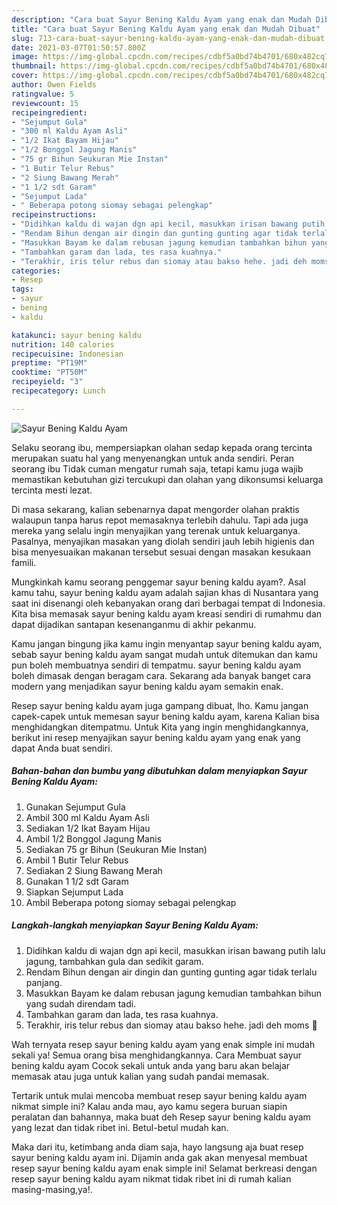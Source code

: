 ```yaml
---
description: "Cara buat Sayur Bening Kaldu Ayam yang enak dan Mudah Dibuat"
title: "Cara buat Sayur Bening Kaldu Ayam yang enak dan Mudah Dibuat"
slug: 713-cara-buat-sayur-bening-kaldu-ayam-yang-enak-dan-mudah-dibuat
date: 2021-03-07T01:50:57.800Z
image: https://img-global.cpcdn.com/recipes/cdbf5a0bd74b4701/680x482cq70/sayur-bening-kaldu-ayam-foto-resep-utama.jpg
thumbnail: https://img-global.cpcdn.com/recipes/cdbf5a0bd74b4701/680x482cq70/sayur-bening-kaldu-ayam-foto-resep-utama.jpg
cover: https://img-global.cpcdn.com/recipes/cdbf5a0bd74b4701/680x482cq70/sayur-bening-kaldu-ayam-foto-resep-utama.jpg
author: Owen Fields
ratingvalue: 5
reviewcount: 15
recipeingredient:
- "Sejumput Gula"
- "300 ml Kaldu Ayam Asli"
- "1/2 Ikat Bayam Hijau"
- "1/2 Bonggol Jagung Manis"
- "75 gr Bihun Seukuran Mie Instan"
- "1 Butir Telur Rebus"
- "2 Siung Bawang Merah"
- "1 1/2 sdt Garam"
- "Sejumput Lada"
- " Beberapa potong siomay sebagai pelengkap"
recipeinstructions:
- "Didihkan kaldu di wajan dgn api kecil, masukkan irisan bawang putih lalu jagung, tambahkan gula dan sedikit garam."
- "Rendam Bihun dengan air dingin dan gunting gunting agar tidak terlalu panjang."
- "Masukkan Bayam ke dalam rebusan jagung kemudian tambahkan bihun yang sudah direndam tadi."
- "Tambahkan garam dan lada, tes rasa kuahnya."
- "Terakhir, iris telur rebus dan siomay atau bakso hehe. jadi deh moms 🥰"
categories:
- Resep
tags:
- sayur
- bening
- kaldu

katakunci: sayur bening kaldu 
nutrition: 140 calories
recipecuisine: Indonesian
preptime: "PT19M"
cooktime: "PT50M"
recipeyield: "3"
recipecategory: Lunch

---
```



![Sayur Bening Kaldu Ayam](https://img-global.cpcdn.com/recipes/cdbf5a0bd74b4701/680x482cq70/sayur-bening-kaldu-ayam-foto-resep-utama.jpg)

Selaku seorang ibu, mempersiapkan olahan sedap kepada orang tercinta merupakan suatu hal yang menyenangkan untuk anda sendiri. Peran seorang ibu Tidak cuman mengatur rumah saja, tetapi kamu juga wajib memastikan kebutuhan gizi tercukupi dan olahan yang dikonsumsi keluarga tercinta mesti lezat.

Di masa  sekarang, kalian sebenarnya dapat mengorder olahan praktis walaupun tanpa harus repot memasaknya terlebih dahulu. Tapi ada juga mereka yang selalu ingin menyajikan yang terenak untuk keluarganya. Pasalnya, menyajikan masakan yang diolah sendiri jauh lebih higienis dan bisa menyesuaikan makanan tersebut sesuai dengan masakan kesukaan famili. 



Mungkinkah kamu seorang penggemar sayur bening kaldu ayam?. Asal kamu tahu, sayur bening kaldu ayam adalah sajian khas di Nusantara yang saat ini disenangi oleh kebanyakan orang dari berbagai tempat di Indonesia. Kita bisa memasak sayur bening kaldu ayam kreasi sendiri di rumahmu dan dapat dijadikan santapan kesenanganmu di akhir pekanmu.

Kamu jangan bingung jika kamu ingin menyantap sayur bening kaldu ayam, sebab sayur bening kaldu ayam sangat mudah untuk ditemukan dan kamu pun boleh membuatnya sendiri di tempatmu. sayur bening kaldu ayam boleh dimasak dengan beragam cara. Sekarang ada banyak banget cara modern yang menjadikan sayur bening kaldu ayam semakin enak.

Resep sayur bening kaldu ayam juga gampang dibuat, lho. Kamu jangan capek-capek untuk memesan sayur bening kaldu ayam, karena Kalian bisa menghidangkan ditempatmu. Untuk Kita yang ingin menghidangkannya, berikut ini resep menyajikan sayur bening kaldu ayam yang enak yang dapat Anda buat sendiri.

<!--inarticleads1-->

##### Bahan-bahan dan bumbu yang dibutuhkan dalam menyiapkan Sayur Bening Kaldu Ayam:

1. Gunakan Sejumput Gula
1. Ambil 300 ml Kaldu Ayam Asli
1. Sediakan 1/2 Ikat Bayam Hijau
1. Ambil 1/2 Bonggol Jagung Manis
1. Sediakan 75 gr Bihun (Seukuran Mie Instan)
1. Ambil 1 Butir Telur Rebus
1. Sediakan 2 Siung Bawang Merah
1. Gunakan 1 1/2 sdt Garam
1. Siapkan Sejumput Lada
1. Ambil  Beberapa potong siomay sebagai pelengkap




<!--inarticleads2-->

##### Langkah-langkah menyiapkan Sayur Bening Kaldu Ayam:

1. Didihkan kaldu di wajan dgn api kecil, masukkan irisan bawang putih lalu jagung, tambahkan gula dan sedikit garam.
1. Rendam Bihun dengan air dingin dan gunting gunting agar tidak terlalu panjang.
1. Masukkan Bayam ke dalam rebusan jagung kemudian tambahkan bihun yang sudah direndam tadi.
1. Tambahkan garam dan lada, tes rasa kuahnya.
1. Terakhir, iris telur rebus dan siomay atau bakso hehe. jadi deh moms 🥰




Wah ternyata resep sayur bening kaldu ayam yang enak simple ini mudah sekali ya! Semua orang bisa menghidangkannya. Cara Membuat sayur bening kaldu ayam Cocok sekali untuk anda yang baru akan belajar memasak atau juga untuk kalian yang sudah pandai memasak.

Tertarik untuk mulai mencoba membuat resep sayur bening kaldu ayam nikmat simple ini? Kalau anda mau, ayo kamu segera buruan siapin peralatan dan bahannya, maka buat deh Resep sayur bening kaldu ayam yang lezat dan tidak ribet ini. Betul-betul mudah kan. 

Maka dari itu, ketimbang anda diam saja, hayo langsung aja buat resep sayur bening kaldu ayam ini. Dijamin anda gak akan menyesal membuat resep sayur bening kaldu ayam enak simple ini! Selamat berkreasi dengan resep sayur bening kaldu ayam nikmat tidak ribet ini di rumah kalian masing-masing,ya!.

